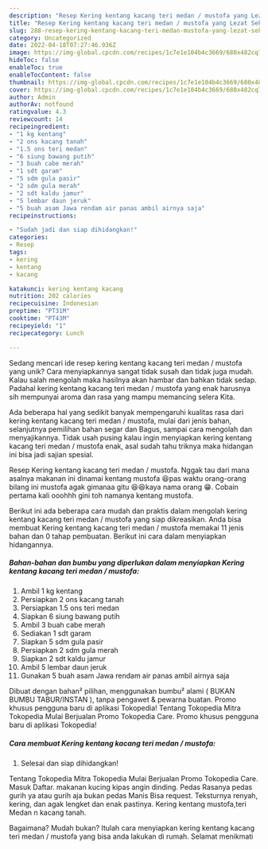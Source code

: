 ```yaml
---
description: "Resep Kering kentang kacang teri medan / mustofa yang Lezat Sekali"
title: "Resep Kering kentang kacang teri medan / mustofa yang Lezat Sekali"
slug: 288-resep-kering-kentang-kacang-teri-medan-mustofa-yang-lezat-sekali
category: Uncategorized
date: 2022-04-18T07:27:46.936Z
image: https://img-global.cpcdn.com/recipes/1c7e1e104b4c3669/680x482cq70/kering-kentang-kacang-teri-medan-mustofa-foto-resep-utama.jpg
hideToc: false
enableToc: true
enableTocContent: false
thumbnail: https://img-global.cpcdn.com/recipes/1c7e1e104b4c3669/680x482cq70/kering-kentang-kacang-teri-medan-mustofa-foto-resep-utama.jpg
cover: https://img-global.cpcdn.com/recipes/1c7e1e104b4c3669/680x482cq70/kering-kentang-kacang-teri-medan-mustofa-foto-resep-utama.jpg
author: Admin
authorAv: notfound
ratingvalue: 4.3
reviewcount: 14
recipeingredient:
- "1 kg kentang"
- "2 ons kacang tanah"
- "1.5 ons teri medan"
- "6 siung bawang putih"
- "3 buah cabe merah"
- "1 sdt garam"
- "5 sdm gula pasir"
- "2 sdm gula merah"
- "2 sdt kaldu jamur"
- "5 lembar daun jeruk"
- "5 buah asam Jawa rendam air panas ambil airnya saja"
recipeinstructions:

- "Sudah jadi dan siap dihidangkan!"
categories:
- Resep
tags:
- kering
- kentang
- kacang

katakunci: kering kentang kacang 
nutrition: 202 calories
recipecuisine: Indonesian
preptime: "PT31M"
cooktime: "PT43M"
recipeyield: "1"
recipecategory: Lunch

---
```





Sedang mencari ide resep kering kentang kacang teri medan / mustofa yang unik? Cara menyiapkannya sangat tidak susah dan tidak juga mudah. Kalau salah mengolah maka hasilnya akan hambar dan bahkan tidak sedap. Padahal kering kentang kacang teri medan / mustofa yang enak harusnya sih mempunyai aroma dan rasa yang mampu memancing selera Kita.





Ada beberapa hal yang sedikit banyak mempengaruhi kualitas rasa dari kering kentang kacang teri medan / mustofa, mulai dari jenis bahan, selanjutnya pemilihan bahan segar dan Bagus, sampai cara mengolah dan menyajikannya. Tidak usah pusing kalau ingin menyiapkan kering kentang kacang teri medan / mustofa enak,      asal sudah tahu triknya maka hidangan ini bisa jadi sajian spesial.














Resep Kering kentang kacang teri medan / mustofa. Nggak tau dari mana asalnya makanan ini dinamai kentang mustofa 😆pas waktu orang-orang bilang ini mustofa agak gimanaa gitu 😆😆kaya nama orang 😁. Cobain pertama kali ooohhh gini toh namanya kentang mustofa.






Berikut ini ada beberapa cara mudah dan praktis dalam mengolah kering kentang kacang teri medan / mustofa yang siap dikreasikan. Anda bisa membuat Kering kentang kacang teri medan / mustofa memakai 11 jenis bahan dan 0 tahap pembuatan. Berikut ini cara dalam menyiapkan hidangannya.

<!--inarticleads1-->

##### Bahan-bahan dan bumbu yang diperlukan dalam menyiapkan Kering kentang kacang teri medan / mustofa:

1. Ambil 1 kg kentang
1. Persiapkan 2 ons kacang tanah
1. Persiapkan 1.5 ons teri medan
1. Siapkan 6 siung bawang putih
1. Ambil 3 buah cabe merah
1. Sediakan 1 sdt garam
1. Siapkan 5 sdm gula pasir
1. Persiapkan 2 sdm gula merah
1. Siapkan 2 sdt kaldu jamur
1. Ambil 5 lembar daun jeruk
1. Gunakan 5 buah asam Jawa rendam air panas ambil airnya saja


Dibuat dengan bahan² pilihan, menggunakan bumbu² alami ( BUKAN BUMBU TABUR/INSTAN ), tanpa pengawet &amp; pewarna buatan. Promo khusus pengguna baru di aplikasi Tokopedia! Tentang Tokopedia Mitra Tokopedia Mulai Berjualan Promo Tokopedia Care. Promo khusus pengguna baru di aplikasi Tokopedia! 

<!--inarticleads2-->

##### Cara membuat Kering kentang kacang teri medan / mustofa:


1. Selesai dan siap dihidangkan!

Tentang Tokopedia Mitra Tokopedia Mulai Berjualan Promo Tokopedia Care. Masuk Daftar. makanan kucing kipas angin dinding. Pedas Rasanya pedas gurih ya atau gurih aja bukan pedas Manis Bisa request. Teksturnya renyah, kering, dan agak lengket dan enak pastinya. Kering kentang mustofa,teri Medan n kacang tanah. 

Bagaimana? Mudah bukan? Itulah cara menyiapkan kering kentang kacang teri medan / mustofa yang bisa anda lakukan di rumah. Selamat menikmati
